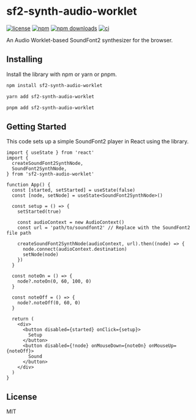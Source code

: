 # sf2-synth-audio-worklet

[![license](https://img.shields.io/npm/l/sf2-synth-audio-worklet.svg)](https://github.com/ne-oki/sf2-synth-audio-worklet/blob/main/LICENSE.md)
[![npm](https://img.shields.io/npm/v/sf2-synth-audio-worklet.svg)](https://www.npmjs.com/package/sf2-synth-audio-worklet)
[![npm downloads](https://img.shields.io/npm/dm/sf2-synth-audio-worklet)](https://www.npmjs.com/package/sf2-synth-audio-worklet)
[![ci](https://github.com/ne-oki/sf2-synth-audio-worklet/actions/workflows/ci.yml/badge.svg)](https://github.com/ne-oki/sf2-synth-audio-worklet/actions/workflows/ci.yml)

An Audio Worklet-based SoundFont2 synthesizer for the browser.

## Installing

Install the library with npm or yarn or pnpm.

```bash
npm install sf2-synth-audio-worklet
```

```bash
yarn add sf2-synth-audio-worklet
```

```bash
pnpm add sf2-synth-audio-worklet
```

## Getting Started

This code sets up a simple SoundFont2 player in React using the library.

```tsx
import { useState } from 'react'
import {
  createSoundFont2SynthNode,
  SoundFont2SynthNode,
} from 'sf2-synth-audio-worklet'

function App() {
  const [started, setStarted] = useState(false)
  const [node, setNode] = useState<SoundFont2SynthNode>()

  const setup = () => {
    setStarted(true)

    const audioContext = new AudioContext()
    const url = 'path/to/soundfont2' // Replace with the SoundFont2 file path

    createSoundFont2SynthNode(audioContext, url).then((node) => {
      node.connect(audioContext.destination)
      setNode(node)
    })
  }

  const noteOn = () => {
    node?.noteOn(0, 60, 100, 0)
  }

  const noteOff = () => {
    node?.noteOff(0, 60, 0)
  }

  return (
    <div>
      <button disabled={started} onClick={setup}>
        Setup
      </button>
      <button disabled={!node} onMouseDown={noteOn} onMouseUp={noteOff}>
        Sound
      </button>
    </div>
  )
}
```

## License

MIT

